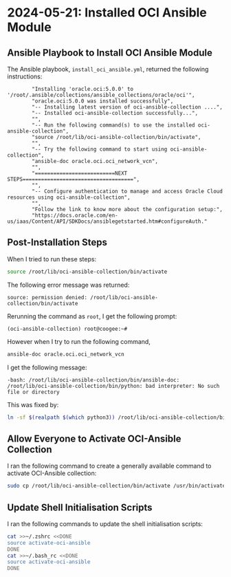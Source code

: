 # 2024-05-21: Installed OCI Ansible Module

## Ansible Playbook to Install OCI Ansible Module

The Ansible playbook, `install_oci_ansible.yml`, returned the following instructions:

```text
        "Installing 'oracle.oci:5.0.0' to '/root/.ansible/collections/ansible_collections/oracle/oci'",
        "oracle.oci:5.0.0 was installed successfully",
        "-- Installing latest version of oci-ansible-collection ....",
        "-- Installed oci-ansible-collection successfully...",
        "",
        "-- Run the following command(s) to use the installed oci-ansible-collection",
        "source /root/lib/oci-ansible-collection/bin/activate",
        "",
        "-- Try the following command to start using oci-ansible-collection",
        "ansible-doc oracle.oci.oci_network_vcn",
        "",
        "==========================NEXT STEPS====================================",
        "",
        "-- Configure authentication to manage and access Oracle Cloud resources using oci-ansible-collection",
        "",
        "Follow the link to know more about the configuration setup:",
        "https://docs.oracle.com/en-us/iaas/Content/API/SDKDocs/ansiblegetstarted.htm#configureAuth."
```

## Post-Installation Steps

When I tried to run these steps:

```bash
source /root/lib/oci-ansible-collection/bin/activate
```

The following error message was returned:

```text
source: permission denied: /root/lib/oci-ansible-collection/bin/activate
```

Rerunning the command as `root`, I get the following prompt:

```text
(oci-ansible-collection) root@coogee:~#
```

However when I try to run the following command,

```bash
ansible-doc oracle.oci.oci_network_vcn
```

I get the following message:

```text
-bash: /root/lib/oci-ansible-collection/bin/ansible-doc: /root/lib/oci-ansible-collection/bin/python: bad interpreter: No such file or directory
```

This was fixed by:

```bash
ln -sf $(realpath $(which python3)) /root/lib/oci-ansible-collection/bin/python
```

## Allow Everyone to Activate OCI-Ansible Collection

I ran the following command to create a generally available command to activate OCI-Ansible collection:

```bash
sudo cp /root/lib/oci-ansible-collection/bin/activate /usr/bin/activate-oci-ansible
```

## Update Shell Initialisation Scripts

I ran the following commands to update the shell initialisation scripts:

```bash
cat >>~/.zshrc <<DONE
source activate-oci-ansible
DONE
cat >>~/.bash_rc <<DONE
source activate-oci-ansible
DONE
```
